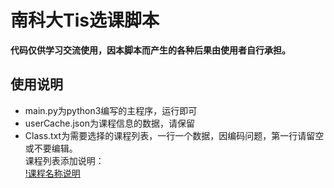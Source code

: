 # 南科大Tis选课脚本  
**代码仅供学习交流使用，因本脚本而产生的各种后果由使用者自行承担。**  
## 使用说明  
- main.py为python3编写的主程序，运行即可  
- userCache.json为课程信息的数据，请保留  
- Class.txt为需要选择的课程列表，一行一个数据，因编码问题，第一行请留空或不要编辑。  
课程列表添加说明：  
[!课程名称说明]()
